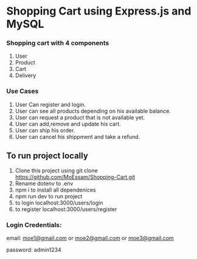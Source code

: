 # Shopping Cart using Express.js and MySQL

### Shopping cart with 4 components

1. User
2. Product
3. Cart
4. Delivery

### Use Cases

1. User Can register and login.
2. User can see all products depending on his available balance.
3. User can request a product that is not available yet.
4. User can add,remove and update his cart.
5. User can ship his order.
6. User can cancel his shippment and take a refund.

## To run project locally

1. Clone this project using git clone https://github.com/MoEssam/Shopping-Cart.git
2. Rename dotenv to .env
3. npm i to install all dependenices
4. npm run dev to run project
5. to login localhost:3000/users/login
6. to register localhost:3000/users/register

### Login Credentials:

email: moe1@gmail.com or moe2@gmail.com or moe3@gmail.com <br />

password: admin1234

